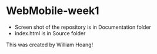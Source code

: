 # WebMobile-week1

- Screen shot of the repository is in Documentation folder
- index.html is in Source folder

This was created by William Hoang! 
